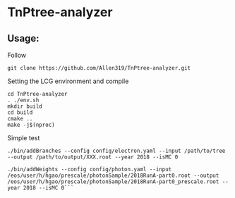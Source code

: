 # TnPtree-analyzer

## Usage:
Follow
```
git clone https://github.com/Allen319/TnPtree-analyzer.git
```

Setting the LCG environment and compile
```
cd TnPtree-analyzer
. ./env.sh
mkdir build
cd build
cmake ..
make -j$(nproc)
```

Simple test
```
./bin/addBranches --config config/electron.yaml --input /path/to/tree --output /path/to/output/XXX.root --year 2018 --isMC 0

./bin/addWeights --config config/photon.yaml --input /eos/user/h/hgao/prescale/photonSample/2018RunA-part0.root --output /eos/user/h/hgao/prescale/photonSample/2018RunA-part0_prescale.root --year 2018 --isMC 0```
